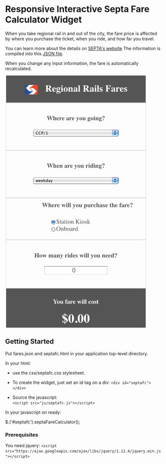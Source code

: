 # Responsive Interactive Septa Fare Calculator Widget

When you take regional rail in and out of the city, the fare price
is affected by where you purchase the ticket, when you ride, and how
far you travel. 

You can learn more about the details on 
[SEPTA's website](http://www.septa.org/fares/ticket/index.html)
The information is compiled into this [JSON file](fares.json). 

When you change any input information, the fare is automatically recalculated.

![Widget mockup](septafc.png)

## Getting Started

Put fares.json and septafc.html in your application top-level directory.

In your html:

- use the css/septafc.css stylesheet. 
  
- To create the widget, just set an id tag on a div:
  `<div id="septafc"></div>`
    
- Source the javascript:  
  `<script src="js/septafc.js"></script>`     

    
In your javascript on ready: 

$.('#septafc').septaFareCalculator();


### Prerequisites

You need jquery:
`<script src="https://ajax.googleapis.com/ajax/libs/jquery/1.12.4/jquery.min.js"></script>`


```


